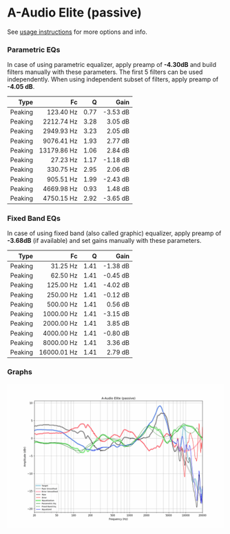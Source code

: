 # A-Audio Elite (passive)
See [usage instructions](https://github.com/jaakkopasanen/AutoEq#usage) for more options and info.

### Parametric EQs
In case of using parametric equalizer, apply preamp of **-4.30dB** and build filters manually
with these parameters. The first 5 filters can be used independently.
When using independent subset of filters, apply preamp of **-4.05 dB**.

| Type    | Fc          |    Q | Gain     |
|--------:|------------:|-----:|---------:|
| Peaking | 123.40 Hz   | 0.77 | -3.53 dB |
| Peaking | 2212.74 Hz  | 3.28 | 3.05 dB  |
| Peaking | 2949.93 Hz  | 3.23 | 2.05 dB  |
| Peaking | 9076.41 Hz  | 1.93 | 2.77 dB  |
| Peaking | 13179.86 Hz | 1.06 | 2.84 dB  |
| Peaking | 27.23 Hz    | 1.17 | -1.18 dB |
| Peaking | 330.75 Hz   | 2.95 | 2.06 dB  |
| Peaking | 905.51 Hz   | 1.99 | -2.43 dB |
| Peaking | 4669.98 Hz  | 0.93 | 1.48 dB  |
| Peaking | 4750.15 Hz  | 2.92 | -3.65 dB |

### Fixed Band EQs
In case of using fixed band (also called graphic) equalizer, apply preamp of **-3.68dB**
(if available) and set gains manually with these parameters.

| Type    | Fc          |    Q | Gain     |
|--------:|------------:|-----:|---------:|
| Peaking | 31.25 Hz    | 1.41 | -1.38 dB |
| Peaking | 62.50 Hz    | 1.41 | -0.45 dB |
| Peaking | 125.00 Hz   | 1.41 | -4.02 dB |
| Peaking | 250.00 Hz   | 1.41 | -0.12 dB |
| Peaking | 500.00 Hz   | 1.41 | 0.56 dB  |
| Peaking | 1000.00 Hz  | 1.41 | -3.15 dB |
| Peaking | 2000.00 Hz  | 1.41 | 3.85 dB  |
| Peaking | 4000.00 Hz  | 1.41 | -0.80 dB |
| Peaking | 8000.00 Hz  | 1.41 | 3.36 dB  |
| Peaking | 16000.01 Hz | 1.41 | 2.79 dB  |

### Graphs
![](./A-Audio%20Elite%20(passive).png)